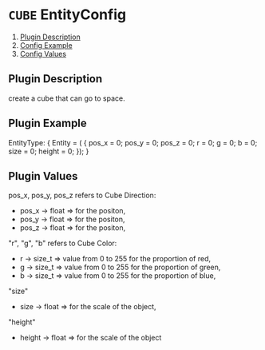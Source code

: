 
# `CUBE` EntityConfig

1. [Plugin Description](#description)
2. [Config Example](#config-example)
3. [Config Values](#config-values)

## Plugin Description

create a cube that can go to space.

## Plugin Example

EntityType:
{
    Entity = (
    {
        pos_x = 0;
        pos_y = 0;
        pos_z = 0;
        r = 0;
        g = 0;
        b = 0;
        size = 0; 
        height = 0;
    });
}

## Plugin Values

pos_x, pos_y, pos_z refers to Cube Direction:
- pos_x -> float => for the positon,
- pos_y -> float => for the positon,
- pos_z -> float => for the positon,

"r", "g", "b" refers to Cube Color:
- r -> size_t => value from 0 to 255 for the proportion of red,
- g -> size_t => value from 0 to 255 for the proportion of green,
- b -> size_t => value from 0 to 255 for the proportion of blue,

"size"
- size -> float => for the scale of the object,

"height"
- height -> float => for the scale of the object
